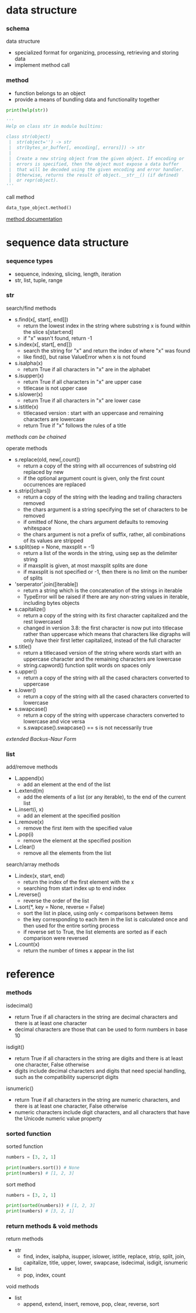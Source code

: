 # data structure
### schema
data structure
- specialized format for organizing, processing, retrieving and storing data
- implement method call

### method
- function belongs to an object
- provide a means of bundling data and functionality together

```python
print(help(str))

'''
Help on class str in module builtins:

class str(object)
 |  str(object='') -> str
 |  str(bytes_or_buffer[, encoding[, errors]]) -> str
 |
 |  Create a new string object from the given object. If encoding or
 |  errors is specified, then the object must expose a data buffer
 |  that will be decoded using the given encoding and error handler.
 |  Otherwise, returns the result of object.__str__() (if defined)
 |  or repr(object).
'''
```

call method
```python
data_type_object.method()
```

[method documentation]("https://docs.python.org/3.9/library/stdtypes.html")

# sequence data structure
### sequence types
- sequence, indexing, slicing, length, iteration
- str, list, tuple, range

### str
search/find methods
- s.find(x[, start[, end]])
  - return the lowest index in the string where substring x is found within the slice s[start:end]
  - if "x" wasn't found, return -1
- s.index(x[, start[, end]])
  - search the string for "x" and return the index of where "x" was found
  - like find(), but raise ValueError when x is not found
- s.isalpha(x)
  - return True if all characters in "x" are in the alphabet
- s.isupper(x)
  - return True if all characters in "x" are upper case
  - titlecase is not upper case
- s.islower(x)
  - return True if all characters in "x" are lower case
- s.istitle(x)
  - titlecased version : start with an uppercase and remaining characters are lowercase
  - return True if "x" follows the rules of a title
  
_methods can be chained_

operate methods
- s.replace(old, new[,count])
  - return a copy of the string with all occurrences of substring old replaced by new
  - if the optional argument count is given, only the first count occurrences are replaced
- s.strip([chars])
  - return a copy of the string with the leading and trailing characters removed
  - the chars argument is a string specifying the set of characters to be removed
  - if omitted of None, the chars argument defaults to removing whitespace
  - the chars argument is not a prefix of suffix, rather, all combinations of its values are stripped
- s.split(sep = None, maxsplit = -1)
  - return a list of the words in the string, using sep as the delimiter string
  - if maxsplit is given, at most maxsplit splits are done
  - if maxsplit is not specified or -1, then there is no limit on the number of splits
- 'serperator'.join([iterable])
  - return a string which is the concatenation of the strings in iterable
  - TypeError will be raised if there are any non-string values in iterable, including bytes objects
- s.capitalize()
  - return a copy of the string with its first character capitalized and the rest lowercased
  - changed in version 3.8: the first character is now put into titlecase rather than uppercase which means that characters like digraphs will only have their first letter capitalized, instead of the full character
- s.title()
  - return a titlecased version of the string where words start with an uppercase character and the remaining characters are lowercase
  - string.capword() function split words on spaces only
- s.upper()
  - return a copy of the string with all the cased characters converted to uppercase
- s.lower()
  - return a copy of the string with all the cased characters converted to lowercase
- s.swapcase()
  - return a copy of the string with uppercase characters converted to lowercase and vice versa
  - s.swapcase().swapcase() == s is not necessarily true

_extended Backus-Naur Form_

### list
add/remove methods
- L.append(x)
  - add an element at the end of the list
- L.extend(m)
  - add the elements of a list (or any iterable), to the end of the current list
- L.insert(i, x)
  - add an element at the specified position
- L.remove(x)
  - remove the first item with the specified value
- L.pop(i)
  - remove the element at the specified position 
- L.clear()
  - remove all the elements from the list

search/array methods
- L.index(x, start, end)
  - return the index of the first element with the x
  - searching from start index up to end index
- L.reverse()
  - reverse the order of the list
- L.sort(*, key = None, reverse = False)
  - sort the list in place, using only < comparisons between items
  - the key corresponding to each item in the list is calculated once and then used for the entire sorting process
  - if reverse set to True, the list elements are sorted as if each comparison were reversed
- L.count(x)
  - return the number of times x appear in the list

# reference
### methods
isdecimal()
- return True if all characters in the string are decimal characters and there is at least one character
- decimal characters are those that can be used to form numbers in base 10

isdigit()
- return True if all characters in the string are digits and there is at least one character, False otherwise
- digits include decimal characters and digits that need special handling, such as the compatibility superscript digits

isnumeric()
- return True if all characters in the string are numeric characters, and there is at least one character, False otherwise
- numeric characters include digit characters, and all characters that have the Unicode numeric value property
  
### sorted function
sorted function
```python
numbers = [3, 2, 1]

print(numbers.sort()) # None
print(numbers) # [1, 2, 3]
```

sort method
```python
numbers = [3, 2, 1]

print(sorted(numbers)) # [1, 2, 3]
print(numbers) # [3, 2, 1]
```

### return methods & void methods
return methods
- str
  - find, index, isalpha, isupper, islower, istitle, replace, strip, split, join, capitalize, title, upper, lower, swapcase, isdecimal, isdigit, isnumeric
- list
  - pop, index, count

void methods
- list
  - append, extend, insert, remove, pop, clear, reverse, sort